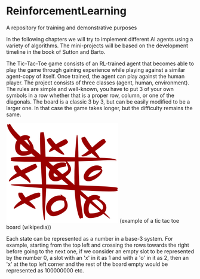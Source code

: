 # ReinforcementLearning
A repository for training and demonstrative purposes

In the following chapters we will try to implement different AI agents using a variety of algorithms.
The mini-projects will be based on the development timeline in the book of Sutton and Barto.

The Tic-Tac-Toe game consists of an RL-trained agent that becomes able to play the game through
gaining experience while playing against a similar agent-copy of itself. Once trained, the agent
can play against the human player.
The project consists of three classes (agent, human, environment).
The rules are simple and well-known, you have to put 3 of your own symbols in a row whether that is a proper row,
column, or one of the diagonals.
The board is a classic 3 by 3, but can be easily modified to be a larger one. In that case the game takes longer, but
the difficulty remains the same.


![TicTacToe](300px-Tic_tac_toe.svg[1].png)
(example of a tic tac toe board (wikipedia))

Each state can be represented as a number in a base-3 system. For example, starting from the top left and crossing the rows towards the right before going to the next one, if we consider an empty slot to be represented by the number 0, a slot with an 'x' in it as 1 and with a 'o' in it as 2, then an 'x' at the top left corner and the rest of the board empty would be represented as 100000000 etc.
